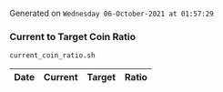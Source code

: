 Generated on `Wednesday 06-October-2021 at 01:57:29`

### Current to Target Coin Ratio
`current_coin_ratio.sh`

Date|Current|Target|Ratio
---|---|---|---

